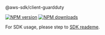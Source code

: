 @aws-sdk/client-guardduty

[![NPM version](https://img.shields.io/npm/v/@aws-sdk/client-guardduty/beta.svg)](https://www.npmjs.com/package/@aws-sdk/client-guardduty)
[![NPM downloads](https://img.shields.io/npm/dm/@aws-sdk/client-guardduty.svg)](https://www.npmjs.com/package/@aws-sdk/client-guardduty)

For SDK usage, please step to [SDK reademe](https://github.com/aws/aws-sdk-js-v3).
